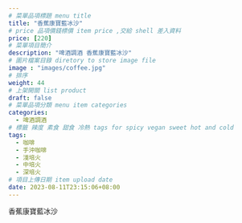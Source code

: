 ```yaml
---
# 菜單品項標題 menu title 
title: "香蕉康寶藍冰沙"
# price 品項價錢標價 item price ,交給 shell 差入資料
price: [220] 
# 菜單項目簡介 
description: "啤酒調酒 香蕉康寶藍冰沙"
# 圖片檔案目錄 diretory to store image file
image : "images/coffee.jpg"
# 排序
weight: 44 
# 上架開關 list product 
draft: false
# 菜單品項分類 menu item categories 
categories:
  - 啤酒調酒 
# 標籤 辣度 素食 甜食 冷熱 tags for spicy vegan sweet hot and cold 
tags:
  - 咖啡
  - 手沖咖啡 
  - 淺培火
  - 中培火
  - 深培火
# 項目上傳日期 item upload date 
date: 2023-08-11T23:15:06+08:00
---
```


 香蕉康寶藍冰沙
